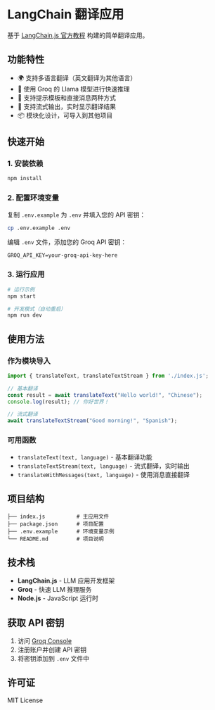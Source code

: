 # LangChain 翻译应用

基于 [LangChain.js 官方教程](https://js.langchain.com/docs/tutorials/llm_chain) 构建的简单翻译应用。

## 功能特性

- 🌍 支持多语言翻译（英文翻译为其他语言）
- 🚀 使用 Groq 的 Llama 模型进行快速推理
- 📝 支持提示模板和直接消息两种方式
- 🔄 支持流式输出，实时显示翻译结果
- 📦 模块化设计，可导入到其他项目

## 快速开始

### 1. 安装依赖

```bash
npm install
```

### 2. 配置环境变量

复制 `.env.example` 为 `.env` 并填入您的 API 密钥：

```bash
cp .env.example .env
```

编辑 `.env` 文件，添加您的 Groq API 密钥：

```
GROQ_API_KEY=your-groq-api-key-here
```

### 3. 运行应用

```bash
# 运行示例
npm start

# 开发模式（自动重启）
npm run dev
```

## 使用方法

### 作为模块导入

```javascript
import { translateText, translateTextStream } from './index.js';

// 基本翻译
const result = await translateText("Hello world!", "Chinese");
console.log(result); // 你好世界！

// 流式翻译
await translateTextStream("Good morning!", "Spanish");
```

### 可用函数

- `translateText(text, language)` - 基本翻译功能
- `translateTextStream(text, language)` - 流式翻译，实时输出
- `translateWithMessages(text, language)` - 使用消息直接翻译

## 项目结构

```
├── index.js          # 主应用文件
├── package.json      # 项目配置
├── .env.example      # 环境变量示例
└── README.md         # 项目说明
```

## 技术栈

- **LangChain.js** - LLM 应用开发框架
- **Groq** - 快速 LLM 推理服务
- **Node.js** - JavaScript 运行时

## 获取 API 密钥

1. 访问 [Groq Console](https://console.groq.com/)
2. 注册账户并创建 API 密钥
3. 将密钥添加到 `.env` 文件中

## 许可证

MIT License
